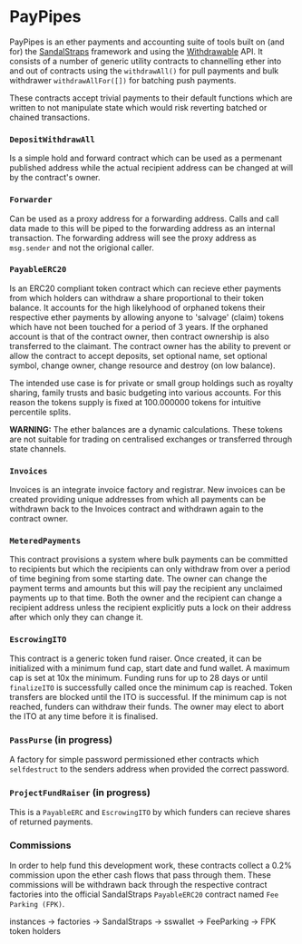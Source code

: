 # PayPipes

PayPipes is an ether payments and accounting suite of tools built on (and for) 
the [SandalStraps](https://github.com/o0ragman0o/SandalStraps) framework and
using the [Withdrawable](https://github.com/o0ragman0o/Withdrawable) API.
It consists of a number of generic utility contracts to channelling ether into
and out of contracts using the `withdrawAll()` for pull payments and bulk
withdrawer `withdrawAllFor([])` for batching push payments.

These contracts accept trivial payments to their default functions which are
written to not manipulate state which would risk reverting batched or chained
transactions.

### `DepositWithdrawAll`
Is a simple hold and forward contract which can be used
as a permenant published address while the actual recipient address can be
changed at will by the contract's owner.

### `Forwarder`
Can be used as a proxy address for a forwarding address. Calls and call data
made to this will be piped to the forwarding address as an internal transaction.
The forwarding address will see the proxy address as `msg.sender` and not the
origional caller.

### `PayableERC20`
Is an ERC20 compliant token contract which can recieve ether
payments from which holders can withdraw a share proportional to their token
balance. It accounts for the high likelyhood of orphaned tokens their
respective ether payments by allowing anyone to 'salvage' (claim) tokens which
have not been touched for a period of 3 years.  If the orphaned account is that
of the contract owner, then contract ownership is also transferred to the
claimant.  The contract owner has the ability to prevent or allow the contract
to accept deposits, set optional name, set optional symbol, change owner, change
resource and destroy (on low balance).

The intended use case is for private or small group holdings such as royalty
sharing, family trusts and basic budgeting into various accounts. For this
reason the tokens supply is fixed at 100.000000 tokens for intuitive percentile
splits.

**WARNING:** The ether balances are a dynamic calculations. These tokens are not
suitable for trading on centralised exchanges or transferred through state
channels.

### `Invoices`
Invoices is an integrate invoice factory and registrar.  New invoices can be
created providing unique addresses from which all payments can be withdrawn back
to the Invoices contract and withdrawn again to the contract owner.

### `MeteredPayments`
This contract provisions a system where bulk payments can be committed to
recipients but which the recipients can only withdraw from over a period of time
begining from some starting date. The owner can change the payment terms and
amounts but this will pay the recipient any unclaimed payments up to that time.
Both the owner and the recipient can change a recipient address unless the
recipient explicitly puts a lock on their address after which only they can
change it.

### `EscrowingITO`
This contract is a generic token fund raiser. Once created, it can be
initialized with a minimum fund cap, start date and fund wallet. A maximum cap
is set at 10x the minimum. Funding runs for up to 28 days or until `finalizeITO`
is successfully called once the minimum cap is reached. Token transfers are
blocked until the ITO is successful. If the minimum cap is not reached, funders
can withdraw their funds. The owner may elect to abort the ITO at any time
before it is finalised.

### `PassPurse` (in progress)
A factory for simple password permissioned ether contracts which `selfdestruct`
to the senders address when provided the correct password.

### `ProjectFundRaiser` (in progress)
This is a `PayableERC` and `EscrowingITO` by which funders can recieve shares
of returned payments.

### Commissions
In order to help fund this development work, these contracts collect a 0.2%
commission upon the ether cash flows that pass through them. These commissions
will be withdrawn back through the respective contract factories into the
official SandalStraps `PayableERC20` contract named `Fee Parking (FPK)`.

instances -> factories -> SandalStraps -> sswallet -> FeeParking -> FPK token holders
